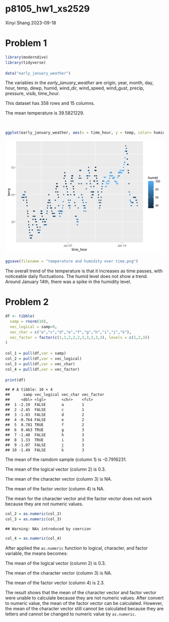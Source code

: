 p8105_hw1_xs2529
================
Xinyi Shang
2023-09-18

# Problem 1

``` r
library(moderndive)
library(tidyverse)

data("early_january_weather")
```

The variables in the *early_january_weather* are origin, year, month,
day, hour, temp, dewp, humid, wind_dir, wind_speed, wind_gust, precip,
pressure, visib, time_hour.

This dataset has 358 rows and 15 columns.

The mean temperature is 39.5821229.

<br>

``` r
ggplot(early_january_weather, aes(x = time_hour, y = temp, color= humid)) + geom_point()
```

![](p8105_hw1_xs2529_files/figure-gfm/unnamed-chunk-1-1.png)<!-- -->

``` r
ggsave(filename = "temperature and humidity over time.png")
```

The overall trend of the temperature is that it increases as time
passes, with noticeable daily fluctuations. The humid level does not
show a trend. Around January 14th, there was a spike in the humidity
level.

# Problem 2

``` r
df <- tibble(
  samp = rnorm(10),
  vec_logical = samp>0,
  vec_char = c("a","c","d","e","f","g","h","i","j","k"),
  vec_factor = factor(c(1,1,2,2,2,3,3,3,3,3), levels = c(1,2,3))
)

col_1 = pull(df,var = samp)
col_2 = pull(df,var = vec_logical)
col_3 = pull(df,var = vec_char)
col_4 = pull(df,var = vec_factor)

print(df)
```

    ## # A tibble: 10 × 4
    ##      samp vec_logical vec_char vec_factor
    ##     <dbl> <lgl>       <chr>    <fct>     
    ##  1 -2.19  FALSE       a        1         
    ##  2 -2.45  FALSE       c        1         
    ##  3 -1.03  FALSE       d        2         
    ##  4 -0.764 FALSE       e        2         
    ##  5  0.781 TRUE        f        2         
    ##  6  0.463 TRUE        g        3         
    ##  7 -1.48  FALSE       h        3         
    ##  8  1.33  TRUE        i        3         
    ##  9 -1.07  FALSE       j        3         
    ## 10 -1.49  FALSE       k        3

The mean of the ramdom sample (column 1) is -0.7916231.

The mean of the logical vector (column 2) is 0.3.

The mean of the character vector (column 3) is NA.

The mean of the factor vector (column 4) is NA.

The mean for the character vector and the factor vector does not work
because they are not numeric values.

``` r
col_2 = as.numeric(col_2)
col_3 = as.numeric(col_3)
```

    ## Warning: NAs introduced by coercion

``` r
col_4 = as.numeric(col_4)
```

After applied the `as.numeric` function to logical, character, and
factor variable, the means becomes:

The mean of the logical vector (column 2) is 0.3.

The mean of the character vector (column 3) is NA.

The mean of the factor vector (column 4) is 2.3.

The result shows that the mean of the character vector and factor vector
were unable to calculate because they are not numeric values. After
convert to numeric value, the mean of the factor vector can be
calculated. However, the mean of the character vector still cannot be
calculated because they are letters and cannot be changed to numeric
value by `as.numeric`.
